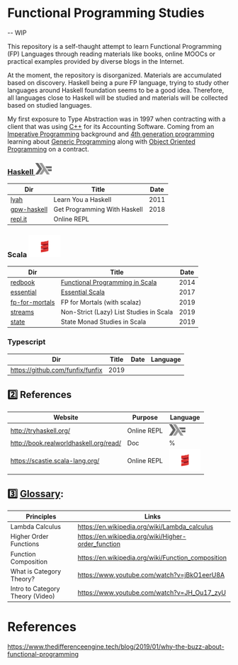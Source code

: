 # Functional Programming Studies 

-- WIP

This repository is a self-thaught attempt to learn Functional Programming (FP) Languages through reading materials like books, online MOOCs or practical examples provided by diverse blogs in the Internet.

At the moment, the repository is disorganized. Materials are accumulated based on discovery. Haskell being a pure FP language, trying to study other languages around Haskell foundation seems to be a good idea. Therefore, all languages close to Haskell will be studied and materials will be collected based on studied languages.

My first exposure to Type Abstraction was in 1997 when contracting with a client that was using [C++](https://en.wikipedia.org/wiki/C++) for its Accounting Software. Coming from an [Imperative Programming](https://en.wikipedia.org/wiki/Imperative_programming) background and [4th generation programming](https://en.wikipedia.org/wiki/Fourth-generation_programming_language) learning about [Generic Programming](https://en.wikipedia.org/wiki/Concept_(generic_programming)) along with [Object Oriented Programming](https://en.wikipedia.org/wiki/Object-oriented_programming) on a contract.  


### [Haskell <img src="images/602px-Haskell-Logo.svg.png" width=37 height=26><img>](.languages/H.Haskell)

|          Dir                     | Title                        | Date |
|----------------------------------|------------------------------|------|
| [lyah](lyah)                     | Learn You a Haskell          | 2011 |
| [gpw-haskell](get-programming-with-haskell)       | Get Programming With Haskell | 2018 |
| [repl.it](https://repl.it/languages/haskell)  | Online REPL                  |      |      

### Scala <img src="images/Scala_logo.png" width=72px height=50px><img>

|          Dir                     | Title                        | Date |
|----------------------------------|------------------------------|------|
| [redbook](redbook)               | [Functional Programming in Scala](https://www.manning.com/books/functional-programming-in-scala)                   | 2014 |
| [essential](essential)           | [Essential Scala](https://underscore.io/books/essential-scala/)  | 2017 |
| [fp-for-mortals](fp-for-mortals) | FP for Mortals (with scalaz) | 2019 |
| [streams](streams)               | Non-Strict (Lazy) List Studies in Scala | 2019 |
| [state](state-ttt)               | State Monad Studies in Scala | 2019 |


### Typescript

|          Dir                     | Title                        | Date |  Language |
|----------------------------------|------------------------------|------|-----------|
| https://github.com/funfix/funfix | 2019                         |      |           |




## :two: References

|          Website                        | Purpose                      |  Language |
|-----------------------------------------|------------------------------|-----------|
| http://tryhaskell.org/                  | Online REPL                  |  <img src="images/602px-Haskell-Logo.svg.png" width=37 height=26><img>   |
| http://book.realworldhaskell.org/read/  | Doc                          | %         |
| https://scastie.scala-lang.org/         | Online REPL                  | <img src="images/Scala_logo.png" width=72px height=50px><img>     |     

## :three: [Glossary](https://docs.scala-lang.org/glossary/):

| Principles                      | Links                                                                               |
|---------------------------------|-------------------------------------------------------------------------------------|
| Lambda Calculus                 | https://en.wikipedia.org/wiki/Lambda_calculus                                       |
| Higher Order Functions          | https://en.wikipedia.org/wiki/Higher-order_function                                 |
| Function Composition            | https://en.wikipedia.org/wiki/Function_composition                                  |
| What is Category Theory?        | https://www.youtube.com/watch?v=jBkO1eerU8A |
| Intro to Category Theory (Video)| https://www.youtube.com/watch?v=JH_Ou17_zyU                                         |

# References

https://www.thedifferenceengine.tech/blog/2019/01/why-the-buzz-about-functional-programming


